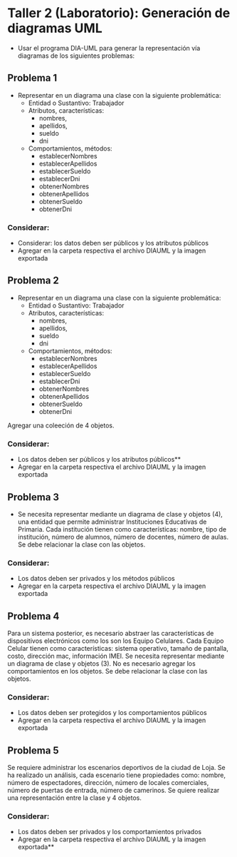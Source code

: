 # Taller 2 (Laboratorio): Generación de diagramas UML

* Usar el programa DIA-UML para generar la representación vía diagramas de los siguientes problemas:

## Problema 1

* Representar en un diagrama una clase con la siguiente problemática:
	* Entidad o Sustantivo: Trabajador
	* Atributos, características: 
	 	* nombres, 
	 	* apellidos, 
	 	* sueldo
	 	* dni
	* Comportamientos, métodos: 
		* establecerNombres
		* establecerApellidos
		* establecerSueldo
		* establecerDni
		* obtenerNombres
		* obtenerApellidos
		* obtenerSueldo
		* obtenerDni

### Considerar:
- Considerar: los datos deben ser públicos y los atributos públicos
- Agregar en la carpeta respectiva el archivo DIAUML y la imagen exportada

## Problema 2
* Representar en un diagrama una clase con la siguiente problemática:
	* Entidad o Sustantivo: Trabajador
	* Atributos, características: 
	 	* nombres, 
	 	* apellidos, 
	 	* sueldo
	 	* dni
	* Comportamientos, métodos: 
		* establecerNombres
		* establecerApellidos
		* establecerSueldo
		* establecerDni
		* obtenerNombres
		* obtenerApellidos
		* obtenerSueldo
		* obtenerDni
		
Agregar una coleeción de 4 objetos.
### Considerar:
- Los datos deben ser públicos y los atributos públicos**
- Agregar en la carpeta respectiva el archivo DIAUML y la imagen exportada

## Problema 3

* Se necesita representar mediante un diagrama de clase y objetos (4), una entidad que permite administrar Instituciones Educativas de Primaria. Cada institución tienen como características: nombre, tipo de institución, número de alumnos, número de docentes, número de aulas.
Se debe relacionar la clase con las objetos. 
### Considerar:
- Los datos deben ser privados y los métodos públicos
- Agregar en la carpeta respectiva el archivo DIAUML y la imagen exportada

## Problema 4

Para un sistema posterior, es necesario abstraer las características de dispositivos electrónicos como los son los Equipo Celulares. Cada Equipo Celular tienen como características: sistema operativo, tamaño de pantalla, costo, dirección mac, información IMEI. Se necesita representar mediante un diagrama de clase y objetos (3). No es necesario agregar los comportamientos en los objetos. Se debe relacionar la clase con las objetos. 

### Considerar: 
- Los datos deben ser protegidos y los comportamientos públicos
- Agregar en la carpeta respectiva el archivo DIAUML y la imagen exportada
 
## Problema 5

Se requiere administrar los escenarios deportivos de la ciudad de Loja. Se ha realizado un análisis, cada escenario tiene propiedades como: nombre, número de espectadores, dirección, número de locales comerciales, número de puertas de entrada, número de camerinos. Se quiere realizar una representación entre la clase y 4 objetos.
### Considerar:
- Los datos deben ser privados y los comportamientos privados
- Agregar en la carpeta respectiva el archivo DIAUML y la imagen exportada**